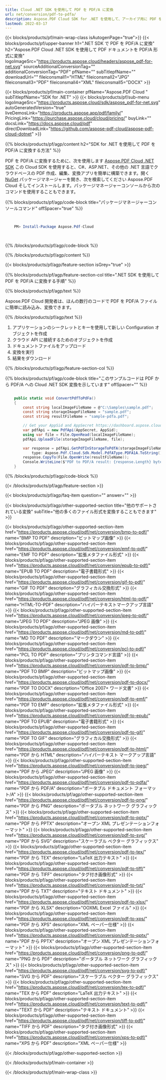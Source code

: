```yaml
---
title: Cloud .NET SDK を使用して PDF を PDF/A に変換
url: net/conversion/pdf-to-pdfa/
description: Aspose.PDF Cloud SDK for .NET を使用して、アーカイブ用に PDF を PDF/A 形式に変換します。長期保存に対応しています。
lastmod: 2022-03-17
---
```


{{< blocks/products/pf/main-wrap-class isAutogenPage="true">}}
{{< blocks/products/pf/upper-banner h1=".NET SDK で PDF を PDF/A に変換" h2="Aspose.PDF Cloud .NET SDK を使用して PDF ドキュメントを PDF/A 形式に変換" logoImageSrc="https://products.aspose.cloud/headers/aspose_pdf-for-net.svg" sourceAdditionalConversionTag="" additionalConversionTag="PDF" pfName="" subTitlepfName="" downloadUrl="" fileiconsmall1="HTML" fileiconsmall2="JPG" fileiconsmall3="PDF" fileiconsmall4="XML" fileiconsmall5="DOCX" >}}

{{< blocks/products/pf/main-container pfName="Aspose.PDF Cloud " subTitlepfName="SDK for .NET" >}}
{{< blocks/products/pf/sub-menu logoImageSrc="https://products.aspose.cloud/sdk/aspose_pdf-for-net.svg"
autoGeneratedVersion="true"
liveDemosLink="https://products.aspose.app/pdf/family/" PricingLink="https://purchase.aspose.cloud/cloud/pricing/" buyLink="" docsLink="https://docs.aspose.cloud/pdf"  directDownloadLink="https://github.com/aspose-pdf-cloud/aspose-pdf-cloud-dotnet" >}}

{{% blocks/products/pf/agp/content h2="SDK for .NET を使用して PDF を PDF/A に変換する方法" %}}

PDF を PDF/A に変換するために、次を使用します
[Aspose.PDF Cloud .NET SDK](https://products.aspose.cloud/pdf/net/)
この Cloud SDK を使用すると、C#、ASP.NET、その他の .NET 言語でクラウドベースの PDF 作成、編集、変換アプリを簡単に構築できます。開く
[NuGet](https://www.nuget.org/packages/Aspose.Pdf-Cloud)
パッケージマネージャーを開き、次を検索してください
Aspose.PDF Cloud
そしてインストールします。パッケージマネージャーコンソールから次のコマンドを使用することもできます。

{{% blocks/products/pf/agp/code-block title="パッケージマネージャーコンソールコマンド" offSpacer="true" %}}

```powershell

     
    PM> Install-Package Aspose.Pdf-Cloud
     
     

```

{{% /blocks/products/pf/agp/code-block %}}

{{% /blocks/products/pf/agp/content %}}

{{< blocks/products/pf/agp/feature-section isGrey="true" >}}

{{% blocks/products/pf/agp/feature-section-col title=".NET SDK を使用して PDF を PDF/A に変換する手順" %}}

{{% blocks/products/pf/agp/text %}}

Aspose.PDF Cloud 開発者は、ほんの数行のコードで PDF を PDF/A ファイルに簡単に読み込み、変換できます。

{{% /blocks/products/pf/agp/text %}}

1. アプリケーションのシークレットとキーを使用して新しい Configuration オブジェクトを作成
1. クラウド API に接続するためのオブジェクトを作成
1. ドキュメントファイルをアップロード
1. 変換を実行
1. 結果をダウンロード

{{% /blocks/products/pf/agp/feature-section-col %}}



{{% blocks/products/pf/agp/code-block title="このサンプルコードは PDF から PDF/A への Cloud .NET SDK 変換を示しています" offSpacer="" %}}

```cs

    public static void ConvertPdfToPdFa()
    {
        const string localImageFileName = @"C:\Samples\sample.pdf";
        const string storageImageFileName = "sample.pdf";
        const string resultFileName = "sample-pdfa.pdf";

        // Get your AppSid and AppSecret https://dashboard.aspose.cloud (free registration required).
        var pdfApi = new PdfApi(AppSecret, AppSid);
        using var file = File.OpenRead(localImageFileName);
        pdfApi.UploadFile(storageImageFileName, file);

        var response = pdfApi.GetPdfInStorageToPdfA(storageImageFileName,
            type: Aspose.Pdf.Cloud.Sdk.Model.PdfAType.PDFA1A.ToString());
        response.CopyTo(File.OpenWrite(resultFileName));
        Console.WriteLine($"PDF to PDF/A result: {response.Length} bytes");
    }
```

{{% /blocks/products/pf/agp/code-block %}}

{{< /blocks/products/pf/agp/feature-section >}}

{{< blocks/products/pf/agp/faq-item question="" answer="" >}}

{{< blocks/products/pf/agp/other-supported-section title="他のサポートされている変換" subTitle="他の多くのファイル形式を変換することもできます" >}}

{{< blocks/products/pf/agp/other-supported-section-item href="https://products.aspose.cloud/pdf/net/conversion/bmp-to-pdf/" name="BMP TO PDF" description="ビットマップ画像" >}}
{{< blocks/products/pf/agp/other-supported-section-item href="https://products.aspose.cloud/pdf/net/conversion/emf-to-pdf/" name="EMF TO PDF" description="拡張メタファイル形式" >}}
{{< blocks/products/pf/agp/other-supported-section-item href="https://products.aspose.cloud/pdf/net/conversion/epub-to-pdf/" name="EPUB TO PDF" description="電子書籍形式" >}}
{{< blocks/products/pf/agp/other-supported-section-item href="https://products.aspose.cloud/pdf/net/conversion/gif-to-pdf/" name="GIF TO PDF" description="グラフィカル交換形式" >}}
{{< blocks/products/pf/agp/other-supported-section-item href="https://products.aspose.cloud/pdf/net/conversion/html-to-pdf/" name="HTML-TO-PDF" description="ハイパーテキストマークアップ言語" >}}
{{< blocks/products/pf/agp/other-supported-section-item href="https://products.aspose.cloud/pdf/net/conversion/jpeg-to-pdf/" name="JPEG TO PDF" description="JPEG 画像" >}}
{{< blocks/products/pf/agp/other-supported-section-item href="https://products.aspose.cloud/pdf/net/conversion/md-to-pdf/" name="MD TO PDF" description="マークダウン" >}}
{{< blocks/products/pf/agp/other-supported-section-item href="https://products.aspose.cloud/pdf/net/conversion/pcl-to-pdf/" name="PCL TO PDF" description="プリンタコマンド言語" >}}
{{< blocks/products/pf/agp/other-supported-section-item href="https://products.aspose.cloud/pdf/net/conversion/pdf-to-bmp/" name="PDF TO BMP" description="ビットマップ画像" >}}
{{< blocks/products/pf/agp/other-supported-section-item href="https://products.aspose.cloud/pdf/net/conversion/pdf-to-docx/" name="PDF TO DOCX" description="Office 2007+ ワード文書" >}}
{{< blocks/products/pf/agp/other-supported-section-item href="https://products.aspose.cloud/pdf/net/conversion/pdf-to-emf/" name="PDF TO EMF" description="拡張メタファイル形式" >}}
{{< blocks/products/pf/agp/other-supported-section-item href="https://products.aspose.cloud/pdf/net/conversion/pdf-to-epub/" name="PDF TO EPUB" description="電子書籍形式" >}}
{{< blocks/products/pf/agp/other-supported-section-item href="https://products.aspose.cloud/pdf/net/conversion/pdf-to-gif/" name="PDF TO GIF" description="グラフィカル交換形式" >}}
{{< blocks/products/pf/agp/other-supported-section-item href="https://products.aspose.cloud/pdf/net/conversion/pdf-to-html/" name="PDF から HTML" description="ハイパーテキスト マークアップ言語" >}}
{{< blocks/products/pf/agp/other-supported-section-item href="https://products.aspose.cloud/pdf/net/conversion/pdf-to-jpeg/" name="PDF から JPEG" description="JPEG 画像" >}}
{{< blocks/products/pf/agp/other-supported-section-item href="https://products.aspose.cloud/pdf/net/conversion/pdf-to-pdfa/" name="PDF から PDF/A" description="ポータブル ドキュメント フォーマット/A" >}}
{{< blocks/products/pf/agp/other-supported-section-item href="https://products.aspose.cloud/pdf/net/conversion/pdf-to-png/" name="PDF から PNG" description="ポータブル ネットワーク グラフィックス" >}}
{{< blocks/products/pf/agp/other-supported-section-item href="https://products.aspose.cloud/pdf/net/conversion/pdf-to-pptx/" name="PDF から PPTX" description="オープン XML プレゼンテーションフォーマット" >}}
{{< blocks/products/pf/agp/other-supported-section-item href="https://products.aspose.cloud/pdf/net/conversion/pdf-to-svg/" name="PDF から SVG" description="スケーラブル ベクター グラフィックス" >}}
{{< blocks/products/pf/agp/other-supported-section-item href="https://products.aspose.cloud/pdf/net/conversion/pdf-to-tex/" name="PDF から TEX" description="LaTeX 出力テキスト" >}}
{{< blocks/products/pf/agp/other-supported-section-item href="https://products.aspose.cloud/pdf/net/conversion/pdf-to-tiff/" name="PDF から TIFF" description="タグ付き画像形式" >}}
{{< blocks/products/pf/agp/other-supported-section-item href="https://products.aspose.cloud/pdf/net/conversion/pdf-to-txt/" name="PDF から TXT" description="テキスト ドキュメント" >}}
{{< blocks/products/pf/agp/other-supported-section-item href="https://products.aspose.cloud/pdf/net/conversion/pdf-to-xlsx/" name="PDF から XLSX" description="OOXML Excel ファイル" >}}
{{< blocks/products/pf/agp/other-supported-section-item href="https://products.aspose.cloud/pdf/net/conversion/pdf-to-xps/" name="PDF から XPS" description="XML ペーパー仕様" >}}
{{< blocks/products/pf/agp/other-supported-section-item href="https://products.aspose.cloud/pdf/net/conversion/pdf-to-pptx/" name="PDF から PPTX" description="オープン XML プレゼンテーションフォーマット" >}}
{{< blocks/products/pf/agp/other-supported-section-item href="https://products.aspose.cloud/pdf/net/conversion/png-to-pdf/" name="PNG から PDF" description="ポータブル ネットワーク グラフィックス" >}}
{{< blocks/products/pf/agp/other-supported-section-item href="https://products.aspose.cloud/pdf/net/conversion/svg-to-pdf/" name="SVG から PDF" description="スケーラブル ベクター グラフィックス" >}}
{{< blocks/products/pf/agp/other-supported-section-item href="https://products.aspose.cloud/pdf/net/conversion/tex-to-pdf/" name="TEX から PDF" description="LaTeX 出力テキスト" >}}
{{< blocks/products/pf/agp/other-supported-section-item href="https://products.aspose.cloud/pdf/net/conversion/text-to-pdf/" name="TEXT から PDF" description="テキスト ドキュメント" >}}
{{< blocks/products/pf/agp/other-supported-section-item href="https://products.aspose.cloud/pdf/net/conversion/tiff-to-pdf/" name="TIFF から PDF" description="タグ付き画像形式" >}}
{{< blocks/products/pf/agp/other-supported-section-item href="https://products.aspose.cloud/pdf/net/conversion/xps-to-pdf/" name="XPS から PDF" description="XML ペーパー仕様" >}}

{{< /blocks/products/pf/agp/other-supported-section >}}

{{< /blocks/products/pf/main-container >}}

{{< /blocks/products/pf/main-wrap-class >}}

